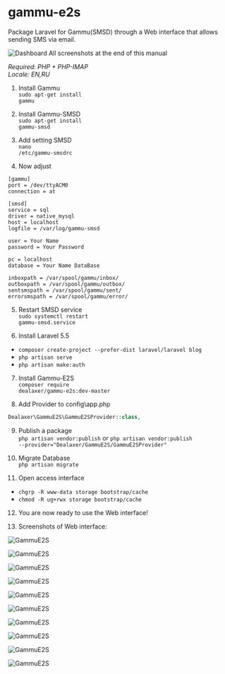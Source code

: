 # gammu-e2s
Package Laravel for Gammu(SMSD) through a Web interface that allows sending SMS via email.

![Dashboard](http://s16.radikal.ru/i190/1711/ce/5cdeb242ff4b.png "Dashboard")
All screenshots at the end of this manual

<i>Required: PHP + PHP-IMAP</i><br>
<i>Locale: EN,RU</i>

1) Install Gammu<br>
<code>sudo apt-get install gammu</code>

2) Install Gammu-SMSD<br>
<code>sudo apt-get install gammu-smsd</code>

3) Add setting SMSD<br>
<code>nano /etc/gammu-smsdrc</code><br>

4) Now adjust<br>
```code
[gammu]
port = /dev/ttyACM0
connection = at

[smsd]
service = sql
driver = native_mysql
host = localhost
logfile = /var/log/gammu-smsd

user = Your Name
password = Your Password

pc = localhost
database = Your Name DataBase

inboxpath = /var/spool/gammu/inbox/
outboxpath = /var/spool/gammu/outbox/
sentsmspath = /var/spool/gammu/sent/
errorsmspath = /var/spool/gammu/error/
```
5) Restart SMSD service<br>
<code>sudo systemctl restart gammu-smsd.service</code>

6) Install Laravel 5.5
<ul>
<li><code>composer create-project --prefer-dist laravel/laravel blog</code></li>
<li><code>php artisan serve</code></li>
<li><code>php artisan make:auth</code></li>
</ul>

7) Install Gammu-E2S<br>
<code>composer require dealaxer/gammu-e2s:dev-master</code>

8) Add Provider to config\app.php<br>
```php
Dealaxer\GammuE2S\GammuE2SProvider::class,
```

9) Publish a package<br>
<code>php artisan vendor:publish</code> or <code>php artisan vendor:publish --provider="Dealaxer/GammuE2S/GammuE2SProvider"</code>

10) Migrate Database<br>
<code>php artisan migrate</code>

11) Open access interface
<ul>
<li><code>chgrp -R www-data storage bootstrap/cache</code></li>
<li><code>chmod -R ug+rwx storage bootstrap/cache</code></li>
</ul>

12) You are now ready to use the Web interface!

13) Screenshots of Web interface:

![GammuE2S](http://s018.radikal.ru/i512/1711/37/c037be18f6ef.png "GammuE2S")

![GammuE2S](http://s41.radikal.ru/i094/1711/02/af1fdce591f1.png "GammuE2S")

![GammuE2S](http://s019.radikal.ru/i631/1711/4d/188f66ed819e.png "GammuE2S")

![GammuE2S](http://s012.radikal.ru/i320/1711/63/eb63e587491a.png "GammuE2S")

![GammuE2S](http://s008.radikal.ru/i303/1711/d7/9dee60f4eff8.png "GammuE2S")

![GammuE2S](http://s019.radikal.ru/i606/1711/2f/ec399b2e0abd.png "GammuE2S")

![GammuE2S](http://s41.radikal.ru/i091/1711/bb/58f79bebc0ca.png "GammuE2S")

![GammuE2S](http://s019.radikal.ru/i629/1711/f0/ebfea55f4f5d.png "GammuE2S")

![GammuE2S](http://s019.radikal.ru/i627/1711/1d/f0ef082b564d.png "GammuE2S")

![GammuE2S](http://s019.radikal.ru/i636/1711/ab/7407f93af231.png "GammuE2S")
